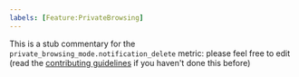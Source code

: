 ```yaml
---
labels: [Feature:PrivateBrowsing]
---
```


This is a stub commentary for the `private_browsing_mode.notification_delete` metric: please feel free to edit (read the
[contributing guidelines](https://github.com/mozilla/glean-annotations/blob/main/CONTRIBUTING.md)
if you haven't done this before)
